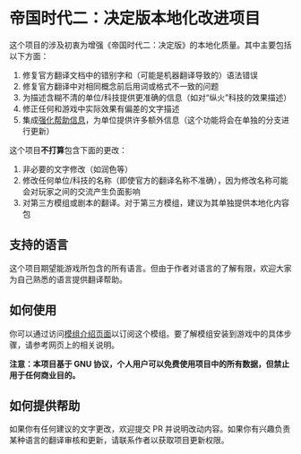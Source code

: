# 帝国时代二：决定版本地化改进项目

这个项目的涉及初衷为增强《帝国时代二：决定版》的本地化质量。其中主要包括以下方面：

1. 修复官方翻译文档中的错别字和（可能是机器翻译导致的）语法错误
2. 修复官方翻译中对相同概念前后用词或格式不一致的问题
3. 为描述含糊不清的单位/科技提供更准确的信息（如对“纵火”科技的效果描述）
4. 修正任何和游戏中实际效果有偏差的文字描述
5. 集成[强化帮助信息](https://steamcommunity.com/sharedfiles/filedetails/?id=649570924)，为单位提供许多额外信息（这个功能将会在单独的分支进行更新）

这个项目**不打算**包含下面的更改：

1. 非必要的文字修改（如润色等）
2. 修改任何单位/科技的名称（即使官方的翻译名称不准确），因为修改名称可能会对玩家之间的交流产生负面影响
3. 对第三方模组或剧本的翻译。对于第三方模组，建议为其单独提供本地化内容包

## 支持的语言

这个项目期望能游戏所包含的所有语言。但由于作者对语言的了解有限，欢迎大家为自己熟悉的语言提供翻译帮助。


## 如何使用

你可以通过访问[模组介绍页面](https://www.ageofempires.com/mods/details/845)以订阅这个模组。要了解模组安装到游戏中的具体步骤，请参考网页上的相关说明。

**注意：本项目基于 GNU 协议，个人用户可以免费使用项目中的所有数据，但禁止用于任何商业目的。**

## 如何提供帮助

如果你有任何建议的文字更改，欢迎提交 PR 并说明改动内容。如果你有兴趣负责某种语言的翻译审核和更新，请联系作者以获取项目更新权限。
